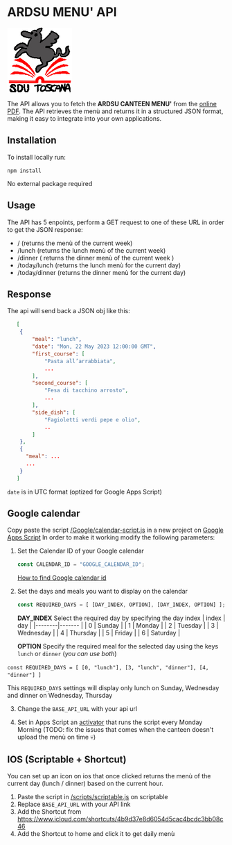 # ARDSU MENU' API
<img src="https://raw.githubusercontent.com/matteominin/ARDSU-menu/main/assets/logo.jpg" width="150px"/>

The API allows you to fetch the ****ARDSU CANTEEN MENU'**** from the [online PDF](https://www.dsu.toscana.it/i-menu). 
The API retrieves the menù and returns it in a structured JSON format, making it easy to integrate into your own applications.

## Installation
To install locally run:
```console
npm install
```
No external package required

## Usage
The API has 5 enpoints, perform a GET request to one of these URL in order to get the JSON response:
- / (returns the menù  of the current week)
- /lunch (returns the lunch menù of the current week)
- /dinner ( returns the dinner menù of the current week )
- /today/lunch (returns the lunch menù for the current day)
- /today/dinner (returns the dinner menù for the current day)

## Response
The api will send back a JSON obj like this:
```json
   [
    {
        "meal": "lunch",
        "date": "Mon, 22 May 2023 12:00:00 GMT",
        "first_course": [
            "Pasta all’arrabbiata",
            ...
        ],
        "second_course": [
            "Fesa di tacchino arrosto",
            ...
        ],
        "side_dish": [
            "Fagioletti verdi pepe e olio",
            ..
        ]
    },
    {
      "meal": ...
      ...
    }
   ]
```
`date` is in UTC format (optized for Google Apps Script)

## Google calendar
Copy paste the script [/Google/calendar-script.js](/scripts/googleCalendar.js) in a new project on [Google Apps Script](https://script.google.com)
In order to make it working modify the following parameters:
1. Set the Calendar ID of your Google calendar
   ```javascript
   const CALENDAR_ID = "GOOGLE_CALENDAR_ID";
   ```
   [How to find Google calendar id](https://xfanatical.com/blog/how-to-find-your-google-calendar-id/)

2. Set the days and meals you want to display on the calendar
   ```javascript
   const REQUIRED_DAYS = [ [DAY_INDEX, OPTION], [DAY_INDEX, OPTION] ];
   ```
   **DAY_INDEX**
   Select the required day by specifying the day index
   | index | day |
   |--------|------- |
   | 0     | Sunday |
   | 1     | Monday |
   | 2     | Tuesday |
   | 3     | Wednesday |
   | 4     | Thursday |
   | 5     | Friday |
   | 6     | Saturday |
   
   **OPTION**
   Specify the required meal for the selected day using the keys `lunch` or `dinner` (*you can use both*)
   
```const REQUIRED_DAYS = [ [0, "lunch"], [3, "lunch", "dinner"], [4, "dinner"] ]```

This `REQUIRED_DAYS` settings will display only lunch on Sunday, Wednesday and dinner on Wednesday, Thursday 

3. Change the `BASE_API_URL` with your api url

4. Set in Apps Script an [activator](https://developers.google.com/apps-script/guides/triggers/installable?hl=it#time-driven_triggers) that runs the script every Monday Morning (TODO: fix the issues that comes when the canteen doesn't upload the menù on time :skull:)

## IOS (Scriptable + Shortcut)
You can set up an icon on ios that once clicked returns the menù of the current day (lunch / dinner) based on the current hour.

1. Paste the script in [/scripts/scriptable.js](/scripts/scriptable.js) on scriptable
2. Replace `BASE_API_URL` with your API link
3. Add the Shortcut from https://www.icloud.com/shortcuts/4b9d37e8d6054d5cac4bcdc3bb08c46
4. Add the Shortcut to home and click it to get daily menù
